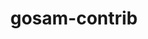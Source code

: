 ---
title: "gosam-contrib"
layout: cache
categories: [package, develop]
meta: {"compilers": ["gcc@11.4.0"], "num_specs": 2, "num_specs_by_stack": {"hep": 2, "root": 2}, "oss": ["ubuntu22.04"], "platforms": ["linux"], "stacks": ["hep", "root"], "targets": ["x86_64_v3"], "versions": ["2.0"]}
spec_details: [{"compiler": "gcc@11.4.0", "hash": "b3gs7tgooisuzstg36mu4m3q36ybaiy3", "os": "ubuntu22.04", "platform": "linux", "size": "-", "stacks": ["hep", "root"], "target": "x86_64_v3", "variants": ["build_system=autotools", "libs:=shared,static", "~pic"], "versions": ["2.0"]}, {"compiler": "gcc@11.4.0", "hash": "p37plv7ifirz2brt7ukstyshlp5vuapy", "os": "ubuntu22.04", "platform": "linux", "size": "-", "stacks": ["hep", "root"], "target": "x86_64_v3", "variants": ["build_system=autotools", "libs:=shared,static", "~pic"], "versions": ["2.0"]}]
---